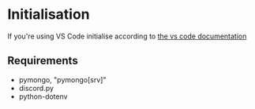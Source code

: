 
# Initialisation

If you're using VS Code initialise according to [the vs code documentation](https://code.visualstudio.com/docs/python/python-tutorial#_install-and-use-packages)

## Requirements

- pymongo, "pymongo[srv]"
- discord.py
- python-dotenv
